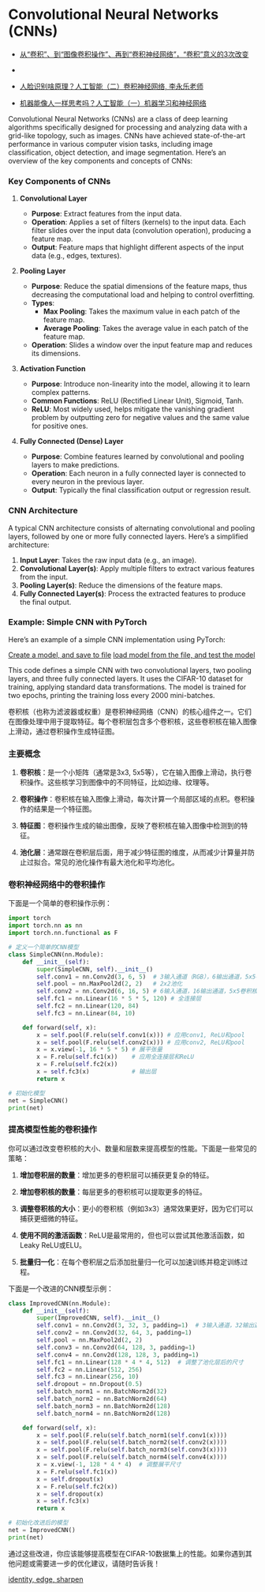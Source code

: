 <h1>Convolutional Neural Networks (CNNs)</h1>

* [从“卷积”、到“图像卷积操作”、再到“卷积神经网络”，“卷积”意义的3次改变](https://www.youtube.com/watch?v=D641Ucd_xuw)
* [](https://www.youtube.com/watch?v=JJSkAkPS8x4)
  
* [人脸识别啥原理？人工智能（二）卷积神经网络, 李永乐老师](https://www.youtube.com/watch?v=AFlIM0jSI9I)

* [机器能像人一样思考吗？人工智能（一）机器学习和神经网络](https://www.youtube.com/watch?v=5A9bmW1qTpk)

Convolutional Neural Networks (CNNs) are a class of deep learning algorithms specifically designed for processing and analyzing data with a grid-like topology, such as images. CNNs have achieved state-of-the-art performance in various computer vision tasks, including image classification, object detection, and image segmentation. Here’s an overview of the key components and concepts of CNNs:

### Key Components of CNNs

1. **Convolutional Layer**
   - **Purpose**: Extract features from the input data.
   - **Operation**: Applies a set of filters (kernels) to the input data. Each filter slides over the input data (convolution operation), producing a feature map.
   - **Output**: Feature maps that highlight different aspects of the input data (e.g., edges, textures).

2. **Pooling Layer**
   - **Purpose**: Reduce the spatial dimensions of the feature maps, thus decreasing the computational load and helping to control overfitting.
   - **Types**: 
     - **Max Pooling**: Takes the maximum value in each patch of the feature map.
     - **Average Pooling**: Takes the average value in each patch of the feature map.
   - **Operation**: Slides a window over the input feature map and reduces its dimensions.

3. **Activation Function**
   - **Purpose**: Introduce non-linearity into the model, allowing it to learn complex patterns.
   - **Common Functions**: ReLU (Rectified Linear Unit), Sigmoid, Tanh.
   - **ReLU**: Most widely used, helps mitigate the vanishing gradient problem by outputting zero for negative values and the same value for positive ones.

4. **Fully Connected (Dense) Layer**
   - **Purpose**: Combine features learned by convolutional and pooling layers to make predictions.
   - **Operation**: Each neuron in a fully connected layer is connected to every neuron in the previous layer.
   - **Output**: Typically the final classification output or regression result.

### CNN Architecture

A typical CNN architecture consists of alternating convolutional and pooling layers, followed by one or more fully connected layers. Here’s a simplified architecture:

1. **Input Layer**: Takes the raw input data (e.g., an image).
2. **Convolutional Layer(s)**: Apply multiple filters to extract various features from the input.
3. **Pooling Layer(s)**: Reduce the dimensions of the feature maps.
4. **Fully Connected Layer(s)**: Process the extracted features to produce the final output.

### Example: Simple CNN with PyTorch

Here’s an example of a simple CNN implementation using PyTorch:

[Create a model, and save to file](../src/simpleCNN.py)
[load model from the file, and test the model](../src/simpleCNN1.py)

This code defines a simple CNN with two convolutional layers, two pooling layers, and three fully connected layers. It uses the CIFAR-10 dataset for training, applying standard data transformations. The model is trained for two epochs, printing the training loss every 2000 mini-batches.

卷积核（也称为滤波器或权重）是卷积神经网络（CNN）的核心组件之一。它们在图像处理中用于提取特征。每个卷积层包含多个卷积核，这些卷积核在输入图像上滑动，通过卷积操作生成特征图。

### 主要概念

1. **卷积核**：是一个小矩阵（通常是3x3, 5x5等），它在输入图像上滑动，执行卷积操作。这些核学习到图像中的不同特征，比如边缘、纹理等。
  
2. **卷积操作**：卷积核在输入图像上滑动，每次计算一个局部区域的点积。卷积操作的结果是一个特征图。

3. **特征图**：卷积操作生成的输出图像，反映了卷积核在输入图像中检测到的特征。

4. **池化层**：通常跟在卷积层后面，用于减少特征图的维度，从而减少计算量并防止过拟合。常见的池化操作有最大池化和平均池化。

### 卷积神经网络中的卷积操作

下面是一个简单的卷积操作示例：

```python
import torch
import torch.nn as nn
import torch.nn.functional as F

# 定义一个简单的CNN模型
class SimpleCNN(nn.Module):
    def __init__(self):
        super(SimpleCNN, self).__init__()
        self.conv1 = nn.Conv2d(3, 6, 5)  # 3输入通道（RGB），6输出通道，5x5卷积核
        self.pool = nn.MaxPool2d(2, 2)   # 2x2池化
        self.conv2 = nn.Conv2d(6, 16, 5) # 6输入通道，16输出通道，5x5卷积核
        self.fc1 = nn.Linear(16 * 5 * 5, 120) # 全连接层
        self.fc2 = nn.Linear(120, 84)
        self.fc3 = nn.Linear(84, 10)

    def forward(self, x):
        x = self.pool(F.relu(self.conv1(x))) # 应用conv1, ReLU和pool
        x = self.pool(F.relu(self.conv2(x))) # 应用conv2, ReLU和pool
        x = x.view(-1, 16 * 5 * 5) # 展平张量
        x = F.relu(self.fc1(x))    # 应用全连接层和ReLU
        x = F.relu(self.fc2(x))
        x = self.fc3(x)            # 输出层
        return x

# 初始化模型
net = SimpleCNN()
print(net)
```

### 提高模型性能的卷积操作

你可以通过改变卷积核的大小、数量和层数来提高模型的性能。下面是一些常见的策略：

1. **增加卷积层的数量**：增加更多的卷积层可以捕获更复杂的特征。

2. **增加卷积核的数量**：每层更多的卷积核可以提取更多的特征。

3. **调整卷积核的大小**：更小的卷积核（例如3x3）通常效果更好，因为它们可以捕获更细微的特征。

4. **使用不同的激活函数**：ReLU是最常用的，但也可以尝试其他激活函数，如Leaky ReLU或ELU。

5. **批量归一化**：在每个卷积层之后添加批量归一化可以加速训练并稳定训练过程。

下面是一个改进的CNN模型示例：

```python
class ImprovedCNN(nn.Module):
    def __init__(self):
        super(ImprovedCNN, self).__init__()
        self.conv1 = nn.Conv2d(3, 32, 3, padding=1)  # 3输入通道，32输出通道，3x3卷积核，padding=1
        self.conv2 = nn.Conv2d(32, 64, 3, padding=1)
        self.pool = nn.MaxPool2d(2, 2)
        self.conv3 = nn.Conv2d(64, 128, 3, padding=1)
        self.conv4 = nn.Conv2d(128, 128, 3, padding=1)
        self.fc1 = nn.Linear(128 * 4 * 4, 512)  # 调整了池化层后的尺寸
        self.fc2 = nn.Linear(512, 256)
        self.fc3 = nn.Linear(256, 10)
        self.dropout = nn.Dropout(0.5)
        self.batch_norm1 = nn.BatchNorm2d(32)
        self.batch_norm2 = nn.BatchNorm2d(64)
        self.batch_norm3 = nn.BatchNorm2d(128)
        self.batch_norm4 = nn.BatchNorm2d(128)

    def forward(self, x):
        x = self.pool(F.relu(self.batch_norm1(self.conv1(x)))) 
        x = self.pool(F.relu(self.batch_norm2(self.conv2(x))))
        x = self.pool(F.relu(self.batch_norm3(self.conv3(x))))
        x = self.pool(F.relu(self.batch_norm4(self.conv4(x))))
        x = x.view(-1, 128 * 4 * 4)  # 调整展平尺寸
        x = F.relu(self.fc1(x))
        x = self.dropout(x)
        x = F.relu(self.fc2(x))
        x = self.dropout(x)
        x = self.fc3(x)
        return x

# 初始化改进后的模型
net = ImprovedCNN()
print(net)
```

通过这些改进，你应该能够提高模型在CIFAR-10数据集上的性能。如果你遇到其他问题或需要进一步的优化建议，请随时告诉我！

[identity, edge, sharpen](../src/imageConverlotion.py)